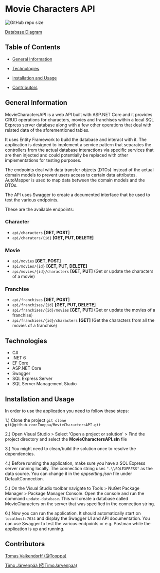 # Movie Characters API

![GitHub repo size](https://img.shields.io/github/repo-size/Tooppa/MovieCharactersAPI)

[Database Diagram](Documentation/MovieCharacters_DB_Diagram.png)

## Table of Contents

- [General Information](#general-information)

- [Technologies](#technologies)

- [Installation and Usage](#installation-and-usage)

- [Contributors](#contributors)

## General Information

MovieCharactersAPI is a web API built with ASP.NET Core and it provides CRUD operations for characters, movies and franchises within a local SQL Express server database along with a few other operations that deal with related data of the aforementioned tables.

It uses Entity Framework to build the database and interact with it. The application is designed to implement a service pattern that separates the controllers from the actual database interactions via specific services that are then injected and could potentially be replaced with other implementations for testing purposes.

The endpoints deal with data transfer objects (DTOs) instead of the actual domain models to prevent users access to certain data attributes. AutoMapper is used to map data between the domain models and the DTOs.

The API uses Swagger to create a documented interface that be used to test the various endpoints.

These are the available endpoints:

### Character

- ```api/characters``` **\[GET, POST]**
- ```api/charaters/{id}``` **\[GET, PUT, DELETE]**

### Movie

- ```api/movies``` **\[GET, POST]**
- ```api/movies/{id}``` **\[GET, PUT, DELETE]**
- ```api/movies/{id}/characters``` **\[GET, PUT]** (Get or update the characters of a movie)

### Franchise

- ```api/franchises``` **\[GET, POST]**
- ```api/franchises/{id}``` **\[GET, PUT, DELETE]**
- ```api/franchises/{id}/movies``` **\[GET, PUT]** (Get or update the movies of a franchise)
- ```api/franchises/{id}/characters``` **\[GET]** (Get the characters from all the movies of a franchise)

## Technologies

- C#
- .NET 6
- EF Core
- ASP.NET Core
- Swagger
- SQL Express Server
- SQL Server Management Studio

## Installation and Usage

In order to use the application you need to follow these steps:

1.) Clone the project ```git clone git@github.com:Tooppa/MovieCharactersAPI.git```

2.) Open Visual Studio > Select 'Open a project or solution' > Find the project directory and select the **MovieCharactersAPI.sln** file

3.) You might need to clean/build the solution once to resolve the dependencies.

4.) Before running the application, make sure you have a SQL Express server running locally. The connection string uses ```".\\SQLEXPRESS"``` as the data source. You can change it in the *appsetting.json* file under DefaultConnection.

5.) On the Visual Studio toolbar navigate to Tools > NuGet Package Manager > Package Manager Console. Open the console and run the command ```update-database```. This will create a database called MovieCharacters on the server that was specified in the connection string.

6.) Now you can run the application. It should automatically start on ```localhost:7034``` and display the Swagger UI and API documentation. You can use Swagger to test the various endpoints or e.g. Postman while the application is up and running.

## Contributors

[Tomas Valkendorff (@Tooppa)](https://github.com/Tooppa)

[Timo Järvenpää (@TimoJarvenpaa)](https://github.com/TimoJarvenpaa)
